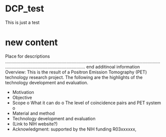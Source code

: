 # DCP_test
This is just a test
# new content
Place for descriptions ............................................................................................................................................................................................ end
additinoal information
Overview: This is the result of a Positron Emission Tomography (PET) technology research project. The following are the highlights of the technology development and evaluation.   
-	Motivation
-	Objective
-	Scope 
o	What it can do
o	The level of coincidence pairs and PET system
o	
-	Material and method 
-	Technology development and evaluation
-	(Link to NIH website?)
-	Acknowledgment: supported by the NIH funding R03xxxxxx, 

